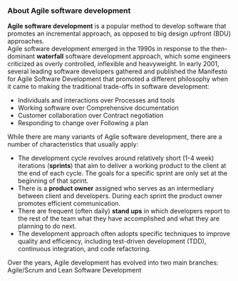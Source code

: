 <h3>About Agile software development</h3>
<b>Agile software development</b> is a popular method to develop software that promotes an incremental approach, as opposed to big design upfront (BDU) approaches.<BR/>
Agile software development emerged in the 1990s in response to the then-dominant <b>waterfall</b> software development approach, which some engineers criticized as overly controlled, inflexible and heavyweight. In early 2001, several leading software developers gathered and published the Manifesto for Agile Software Development that promoted a different philosophy when it came to making the traditional trade-offs in software development:
<UL>
<LI>
Individuals and interactions over Processes and tools</LI><LI>
Working software over Comprehensive documentation</LI><LI>
Customer collaboration over Contract negotiation</LI><LI>
Responding to change over Following a plan</LI>
</UL>
While there are many variants of Agile software development, there are a number of characteristics that usually apply:
<UL>
<LI>The development cycle revolves around relatively short (1-4 week) iterations (<B>sprints</B>) that aim to deliver a working product to the client at the end of each cycle. The goals for a specific sprint are only set at the beginning of that sprint.</LI>
<LI>There is a <B>product owner</B> assigned who serves as an intermediary between client and developers. During each sprint the product owner promotes efficient communication.</LI>
<LI>There are frequent (often daily) <B>stand ups</B> in which developers report to the rest of the team what they have accomplished and what they are planning to do next.</LI>
<LI>The development approach often adopts specific techniques to improve quality and efficiency, including test-driven development (TDD), continuous integration, and code refactoring.</LI>
</UL>
Over the years, Agile development has evolved into two main branches: Agile/Scrum and Lean Software Development
